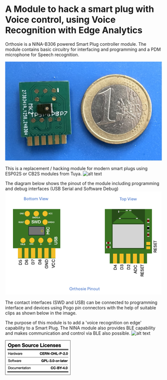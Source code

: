 # A Module to hack a smart plug with Voice control, using Voice Recognition with Edge Analytics
Orthosie is a NINA-B306 powered Smart Plug controller module. The module contains basic circuitry for interfacing and programming and a PDM microphone for Speech recognition. 

![alt text](https://github.com/tanmoydutta/smartplug-edge-voice-control/blob/main/images/orthosie_1euro.png?raw=true)

This is a replacement / hacking module for modern smart plugs using ESP02S or CB2S modules from Tuya.
![alt text](https://github.com/tanmoydutta/smartplug-edge-voice-control/blob/main/images/modules.png?raw=true)

The diagram below shows the pinout of the module including programming and debug interfaces (USB Serial and Software Debug)
![alt text](https://github.com/tanmoydutta/smartplug-edge-voice-control/blob/main/images/pinout.png?raw=true)

The contact interfaces (SWD and USB) can be connected to programming interface and devices using Pogo pin connectors with the help of suitable clips as shown below in the image.


The purpose of this module is to add a 'voice recognition on edge' capability to a Smart Plug. The NINA module also provides BLE capability and makes communication and control via BLE also possible.
![alt text](https://github.com/tanmoydutta/smartplug-edge-voice-control/blob/main/images/smartplug_hack.png?raw=true)

![alt text](https://github.com/tanmoydutta/smartplug-edge-voice-control/blob/main/images/oshw_license-2.png?raw=true)

